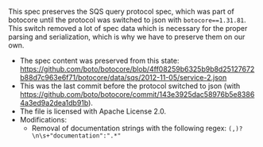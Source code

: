 This spec preserves the SQS query protocol spec, which was part of botocore until the protocol was switched to json with `botocore==1.31.81`.
This switch removed a lot of spec data which is necessary for the proper parsing and serialization, which is why we have to preserve them on our own.

- The spec content was preserved from this state: https://github.com/boto/botocore/blob/4ff08259b6325b9b8d25127672b88d7c963e6f71/botocore/data/sqs/2012-11-05/service-2.json
- This was the last commit before the protocol switched to json (with https://github.com/boto/botocore/commit/143e3925dac58976b5e83864a3ed9a2dea1db91b).
- The file is licensed with Apache License 2.0.
- Modifications:
  - Removal of documentation strings with the following regex: `(,)?\n\s+"documentation":".*"`
